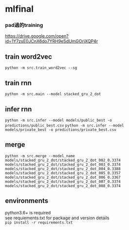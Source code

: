 # mlfinal

### pad過的training
https://drive.google.com/open?id=1Y7zsE0JCnX6do7YRH9eSdUmGOrjXQP4r


## train word2vec
`python -m src.train_word2vec --sg`

## train rnn
`python -m src.main --model stacked_gru_2_dot`

## infer rnn
`python -m src.infer --model models/public_best -o predictions/public_best.csv`
`python -m src.infer --model models/private_best -o predictions/private_best.csv`

## merge
`python -m src.merge --model_name models/stacked_gru_2_dot/stacked_gru_2_dot_002_0.3374 models/stacked_gru_2_dot/stacked_gru_2_dot_003_0.3374 models/stacked_gru_2_dot/stacked_gru_2_dot_004_0.3388 models/stacked_gru_2_dot/stacked_gru_2_dot_005_0.3357 models/stacked_gru_2_dot/stacked_gru_2_dot_006_0.3367 models/stacked_gru_2_dot/stacked_gru_2_dot_007_0.3374 models/stacked_gru_2_dot/stacked_gru_2_dot_008_0.3374`

## environments
python3.6+ is required<br>
see requiements.txt for package and version details<br>
`pip install -r requirements.txt`
